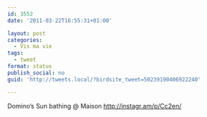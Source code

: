```yaml
---
id: 3552
date: '2011-03-22T16:55:31+01:00'

layout: post
categories:
  - Vis ma vie
tags:
  - tweet
format: status
publish_social: no
guid: 'http://tweets.local/?birdsite_tweet=50239190406922240'

---
```


Domino’s Sun bathing @ Maison http://instagr.am/p/Cc2en/